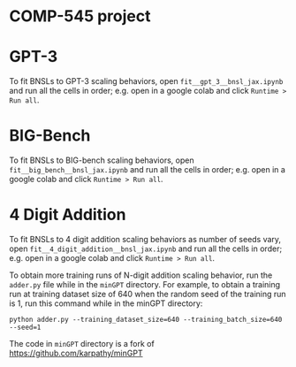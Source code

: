 
# COMP-545 project

# GPT-3

To fit BNSLs to GPT-3 scaling behaviors, open `fit__gpt_3__bnsl_jax.ipynb` and run all the cells in order; e.g. open in a google colab and click `Runtime > Run all`.

# BIG-Bench

To fit BNSLs to BIG-bench scaling behaviors, open `fit__big_bench__bnsl_jax.ipynb` and run all the cells in order; e.g. open in a google colab and click `Runtime > Run all`.

# 4 Digit Addition

To fit BNSLs to 4 digit addition scaling behaviors as number of seeds vary, open `fit__4_digit_addition__bnsl_jax.ipynb` and run all the cells in order; e.g. open in a google colab and click `Runtime > Run all`.

To obtain more training runs of N-digit addition scaling behavior, run the `adder.py` file while in the `minGPT` directory. For example, to obtain a training run at training dataset size of 640 when the random seed of the training run is 1, run this command while in the minGPT directory:

`python adder.py --training_dataset_size=640 --training_batch_size=640 --seed=1`

The code in `minGPT` directory is a fork of https://github.com/karpathy/minGPT
